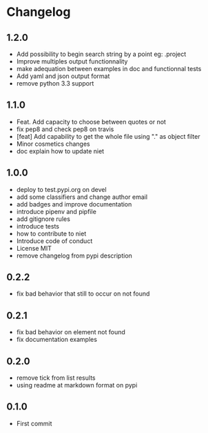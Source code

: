 # Changelog

## 1.2.0

- Add possibility to begin search string by a point eg: .project
- Improve multiples output functionnality
- make adequation between examples in doc and functionnal tests
- Add yaml and json output format
- remove python 3.3 support

## 1.1.0

- Feat. Add capacity to choose between quotes or not
- fix pep8 and check pep8 on travis
- [feat] Add capability to get the whole file using "." as object filter
- Minor cosmetics changes
- doc explain how to update niet

## 1.0.0

- deploy to test.pypi.org on devel
- add some classifiers and change author email
- add badges and improve documentation
- introduce pipenv and pipfile
- add gitignore rules
- introduce tests
- how to contribute to niet
- Introduce code of conduct
- License MIT
- remove changelog from pypi description

## 0.2.2

- fix bad behavior that still to occur on not found

## 0.2.1

- fix bad behavior on element not found
- fix documentation examples

## 0.2.0

- remove tick from list results
- using readme at markdown format on pypi

## 0.1.0

- First commit
